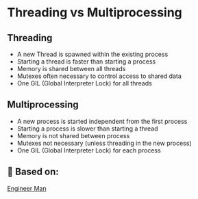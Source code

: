 # Threading vs Multiprocessing

## Threading
- A new Thread is spawned within the existing process
- Starting a thread is faster than starting a process
- Memory is shared between all threads
- Mutexes often necessary to control access to shared data
- One GIL (Global Interpreter Lock) for all threads

## Multiprocessing
- A new process is started independent from the first process
- Starting a process is slower than starting a thread
- Memory is not shared between process
- Mutexes not necessary (unless threading in the new process)
- One GIL (Global Interpreter Lock) for each process


## 🔗 Based on: 
[Engineer Man](https://www.youtube.com/watch?v=ecKWiaHCEKs)